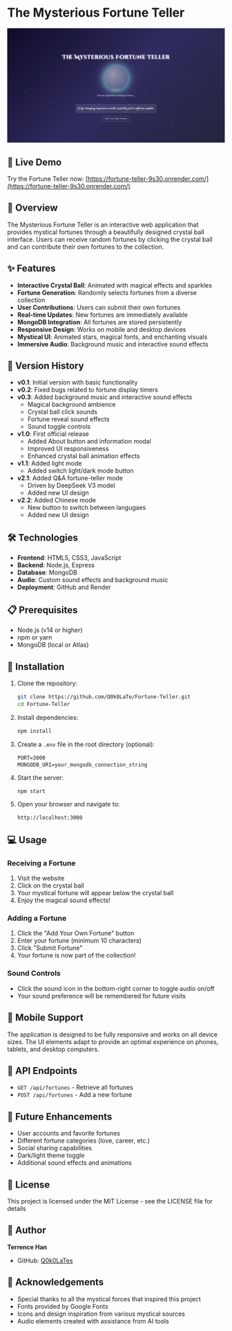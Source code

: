 # The Mysterious Fortune Teller

![Fortune Teller Preview](https://github.com/Q0k0LaTe/Fortune-Teller/blob/master/preview.png)

## 🔮 Live Demo

Try the Fortune Teller now: [https://fortune-teller-9s30.onrender.com/](https://fortune-teller-9s30.onrender.com/)

## 🔮 Overview

The Mysterious Fortune Teller is an interactive web application that provides mystical fortunes through a beautifully designed crystal ball interface. Users can receive random fortunes by clicking the crystal ball and can contribute their own fortunes to the collection.

## ✨ Features

- **Interactive Crystal Ball**: Animated with magical effects and sparkles
- **Fortune Generation**: Randomly selects fortunes from a diverse collection
- **User Contributions**: Users can submit their own fortunes
- **Real-time Updates**: New fortunes are immediately available
- **MongoDB Integration**: All fortunes are stored persistently
- **Responsive Design**: Works on mobile and desktop devices
- **Mystical UI**: Animated stars, magical fonts, and enchanting visuals
- **Immersive Audio**: Background music and interactive sound effects

## 📝 Version History

- **v0.1**: Initial version with basic functionality
- **v0.2**: Fixed bugs related to fortune display timers
- **v0.3**: Added background music and interactive sound effects
  - Magical background ambience
  - Crystal ball click sounds
  - Fortune reveal sound effects
  - Sound toggle controls
- **v1.0**: First official release
  - Added About button and information modal
  - Improved UI responsiveness
  - Enhanced crystal ball animation effects
- **v1.1**: Added light mode
  - Added switch light/dark mode button
- **v2.1**: Added Q&A fortune-teller mode
  - Driven by DeepSeek V3 model
  - Added new UI design
- **v2.2**: Added Chinese mode
  - New button to switch between langugaes
  - Added new UI design

## 🛠️ Technologies

- **Frontend**: HTML5, CSS3, JavaScript
- **Backend**: Node.js, Express
- **Database**: MongoDB
- **Audio**: Custom sound effects and background music
- **Deployment**: GitHub and Render

## 📋 Prerequisites

- Node.js (v14 or higher)
- npm or yarn
- MongoDB (local or Atlas)

## 🚀 Installation

1. Clone the repository:
   ```bash
   git clone https://github.com/Q0k0LaTe/Fortune-Teller.git
   cd Fortune-Teller
   ```

2. Install dependencies:
   ```bash
   npm install
   ```

3. Create a `.env` file in the root directory (optional):
   ```
   PORT=3000
   MONGODB_URI=your_mongodb_connection_string
   ```

4. Start the server:
   ```bash
   npm start
   ```

5. Open your browser and navigate to:
   ```
   http://localhost:3000
   ```

## 💻 Usage

### Receiving a Fortune
1. Visit the website
2. Click on the crystal ball
3. Your mystical fortune will appear below the crystal ball
4. Enjoy the magical sound effects!

### Adding a Fortune
1. Click the "Add Your Own Fortune" button
2. Enter your fortune (minimum 10 characters)
3. Click "Submit Fortune"
4. Your fortune is now part of the collection!

### Sound Controls
- Click the sound icon in the bottom-right corner to toggle audio on/off
- Your sound preference will be remembered for future visits

## 📱 Mobile Support

The application is designed to be fully responsive and works on all device sizes. The UI elements adapt to provide an optimal experience on phones, tablets, and desktop computers.

## 🔄 API Endpoints

- `GET /api/fortunes` - Retrieve all fortunes
- `POST /api/fortunes` - Add a new fortune

## 🔮 Future Enhancements

- User accounts and favorite fortunes
- Different fortune categories (love, career, etc.)
- Social sharing capabilities
- Dark/light theme toggle
- Additional sound effects and animations

## 📝 License

This project is licensed under the MIT License - see the LICENSE file for details

## 👤 Author

**Terrence Han**

- GitHub: [Q0k0LaTes](https://github.com/Q0k0LaTe)

## 🙏 Acknowledgements

- Special thanks to all the mystical forces that inspired this project
- Fonts provided by Google Fonts
- Icons and design inspiration from various mystical sources
- Audio elements created with assistance from AI tools